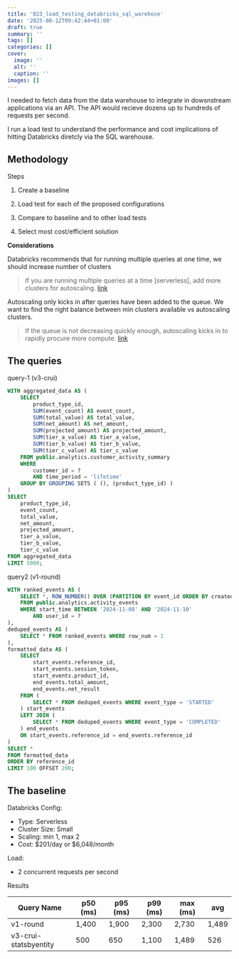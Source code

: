 ```yaml
---
title: '023_load_testing_databricks_sql_warehose'
date: '2025-08-12T09:42:44+01:00'
draft: true 
summary: ''
tags: []
categories: []
cover:
  image: ''
  alt: ''
  caption: ''
images: []
---
```


I needed to fetch data from the data warehouse to integrate in dowsnstream applications via an API. The API would recieve dozens up to hundreds of requests per second.

I run a load test to understand the performance and cost implications of hitting Databricks diretcly via the SQL warehouse.

## Methodology

Steps

1. Create a baseline

2. Load test for each of the proposed configurations 

3. Compare to baseline and to other load tests

4. Select most cost/efficient solution

**Considerations**

Databricks recommends that for running multiple queries at one time, we should increase number of clusters

> If you are running multiple queries at a time [serverless], add more clusters for autoscaling. [link](https://docs.databricks.com/aws/en/compute/sql-warehouse/warehouse-behavior#sizing-a-serverless-sql-warehouse)

Autoscaling only kicks in after queries have been added to the queue. We want to find the right balance between min clusters available vs autoscaling clusters.

> If the queue is not decreasing quickly enough, autoscaling kicks in to rapidly procure more compute. [link](https://docs.databricks.com/aws/en/compute/sql-warehouse/warehouse-behavior#serverless-autoscaling-and-query-queuing)


## The queries

query-1 (v3-crui)
```sql
WITH aggregated_data AS (
    SELECT
        product_type_id,
        SUM(event_count) AS event_count,
        SUM(total_value) AS total_value,
        SUM(net_amount) AS net_amount,
        SUM(projected_amount) AS projected_amount,
        SUM(tier_a_value) AS tier_a_value,
        SUM(tier_b_value) AS tier_b_value,
        SUM(tier_c_value) AS tier_c_value
    FROM public.analytics.customer_activity_summary
    WHERE
        customer_id = ?
        AND time_period = 'lifetime'
    GROUP BY GROUPING SETS ( (), (product_type_id) )
)
SELECT
    product_type_id,
    event_count,
    total_value,
    net_amount,
    projected_amount,
    tier_a_value,
    tier_b_value,
    tier_c_value
FROM aggregated_data
LIMIT 5000;
```

query2 (v1-round)
```sql
WITH ranked_events AS (
    SELECT *, ROW_NUMBER() OVER (PARTITION BY event_id ORDER BY created_date DESC) 
    FROM public.analytics.activity_events
    WHERE start_time BETWEEN '2024-11-08' AND '2024-11-10'
        AND user_id = ?
),
deduped_events AS (
    SELECT * FROM ranked_events WHERE row_num = 1
),
formatted_data AS (
    SELECT 
        start_events.reference_id,
        start_events.session_token,
        start_events.product_id,
        end_events.total_amount,
        end_events.net_result
    FROM (
        SELECT * FROM deduped_events WHERE event_type = 'STARTED'
    ) start_events
    LEFT JOIN (
        SELECT * FROM deduped_events WHERE event_type = 'COMPLETED'
    ) end_events
    ON start_events.reference_id = end_events.reference_id
)
SELECT *
FROM formatted_data
ORDER BY reference_id
LIMIT 100 OFFSET 200;
```

## The baseline
Databricks Config:
- Type: Serverless
- Cluster Size: Small
- Scaling: min 1, max 2
- Cost: $201/day or $6,048/month

Load: 
- 2 concurrent requests per second

Results

| Query Name | p50 (ms) | p95 (ms) | p99 (ms) | max (ms) | avg |
|------------|----------|----------|----------|----------|-----|
| v1-round | 1,400 | 1,900 | 2,300 | 2,730 | 1,489 |
| v3-crui-statsbyentity | 500 | 650 | 1,100 | 1,489 | 526 |


